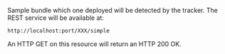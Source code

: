 Sample bundle which one deployed will be detected by the tracker. The REST service will be available at:

    http://localhost:port/XXX/simple

An HTTP GET on this resource will return an HTTP 200 OK.